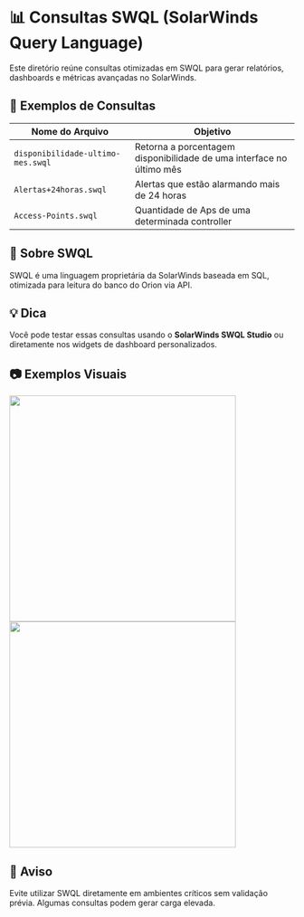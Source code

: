 # 📊 Consultas SWQL (SolarWinds Query Language)

Este diretório reúne consultas otimizadas em SWQL para gerar relatórios, dashboards e métricas avançadas no SolarWinds.

## 📂 Exemplos de Consultas

| Nome do Arquivo | Objetivo |
|-----------------|----------|
| `disponibilidade-ultimo-mes.swql` | Retorna a porcentagem disponibilidade de uma interface no último mês |
| `Alertas+24horas.swql` | Alertas que estão alarmando mais de 24 horas |
| `Access-Points.swql` | Quantidade de Aps de uma determinada controller |

## 🧠 Sobre SWQL

SWQL é uma linguagem proprietária da SolarWinds baseada em SQL, otimizada para leitura do banco do Orion via API.

## 💡 Dica

Você pode testar essas consultas usando o **SolarWinds SWQL Studio** ou diretamente nos widgets de dashboard personalizados.

## 📷 Exemplos Visuais

<img src="SWQL/imagens/total nodes +24h.png" width="400" />
<img src="../imagens/dashboard-trafego-wan.png" width="400" />

## 🛑 Aviso

Evite utilizar SWQL diretamente em ambientes críticos sem validação prévia. Algumas consultas podem gerar carga elevada.

